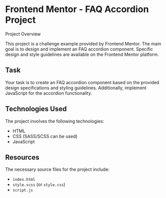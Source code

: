 # Frontend Mentor - FAQ Accordion Project

Project Overview

This project is a challenge example provided by Frontend Mentor. The main goal is to design and implement an FAQ accordion component. Specific design and style guidelines are available on the Frontend Mentor platform.

## Task

Your task is to create an FAQ accordion component based on the provided design specifications and styling guidelines. Additionally, implement JavaScript for the accordion functionality.

## Technologies Used

The project involves the following technologies:

- HTML
- CSS (SASS/SCSS can be used)
- JavaScript

## Resources

The necessary source files for the project include:

- `index.html`
- `style.scss` (or `style.css`)
- `script.js`
